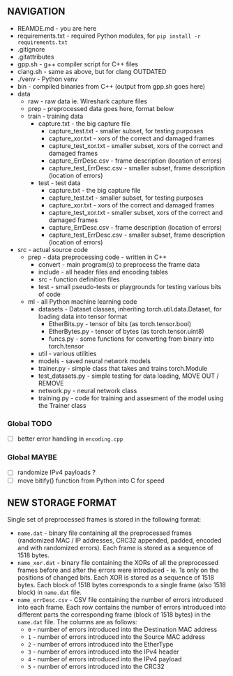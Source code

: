 ## NAVIGATION
- REAMDE.md - you are here
- requirements.txt - required Python modules, for `pip install -r requirements.txt`
- .gitignore
- .gitattributes
- gpp.sh - g++ compiler script for C++ files
- clang.sh - same as above, but for clang OUTDATED
- ./venv - Python venv
- bin - compiled binaries from C++ (output from gpp.sh goes here)
- data
  - raw - raw data ie. Wireshark capture files
  - prep - preprocessed data goes here, format below
  - train - training data
    - capture.txt - the big capture file
      - capture_test.txt - smaller subset, for testing purposes
      - capture_xor.txt - xors of the correct and damaged frames
      - capture_test_xor.txt - smaller subset, xors of the correct and damaged frames
      - capture_ErrDesc.csv - frame description (location of errors)
      - capture_test_ErrDesc.csv - smaller subset, frame description (location of errors)
    - test - test data
      - capture.txt - the big capture file
      - capture_test.txt - smaller subset, for testing purposes
      - capture_xor.txt - xors of the correct and damaged frames
      - capture_test_xor.txt - smaller subset, xors of the correct and damaged frames
      - capture_ErrDesc.csv - frame description (location of errors)
      - capture_test_ErrDesc.csv - smaller subset, frame description (location of errors)
- src - actual source code
  - prep - data preprocessing code - written in C++
    - convert - main program(s) to preprocess the frame data
    - include - all header files and encoding tables
    - src - function definition files
    - test - small pseudo-tests or playgrounds for testing various bits of code
  - ml - all Python machine learning code
    - datasets - Dataset classes, inheriting torch.util.data.Dataset, for loading data into tensor format
      - EtherBits.py - tensor of bits (as torch.tensor.bool)
      - EtherBytes.py - tensor of bytes (as torch.tensor.uint8)
      - funcs.py - some functions for converting from binary into torch.tensor
    - util - various utilities
    - models - saved neural network models
    - trainer.py - simple class that takes and trains torch.Module
    - test_datasets.py - simple testing for data loading, MOVE OUT / REMOVE
    - network.py - neural network class
    - training.py - code for training and assesment of the model using the Trainer class


### Global TODO
- [ ] better error handling in `encoding.cpp`

### Global MAYBE
- [ ] randomize IPv4 payloads ?
- [ ] move bitify() function from Python into C for speed

## NEW STORAGE FORMAT
Single set of preprocessed frames is stored in the following format:
- `name.dat` - binary file containing all the preprocessed frames (randomized MAC / IP addresses, CRC32 appended, padded, encoded and with randomized errors). Each frame is stored as a sequence of 1518 bytes.
- `name_xor.dat` - binary file containing the XORs of all the preprocessed frames before and after the errors were introduced - ie. 1s only on the positions of changed bits. Each XOR is stored as a sequence of 1518 bytes. Each block of 1518 bytes corresponds to a single frame (also 1518 block) in `name.dat` file.
- `name_errDesc.csv` - CSV file containing the number of errors introduced into each frame. Each row contains the number of errors introduced into different parts the corresponding frame (block of 1518 bytes) in the `name.dat` file. The columns are as follows:
    - `0` - number of errors introduced into the Destination MAC address
    - `1` - number of errors introduced into the Source MAC address
    - `2` - number of errors introduced into the EtherType
    - `3` - number of errors introduced into the IPv4 header
    - `4` - number of errors introduced into the IPv4 payload
    - `5` - number of errors introduced into the CRC32
